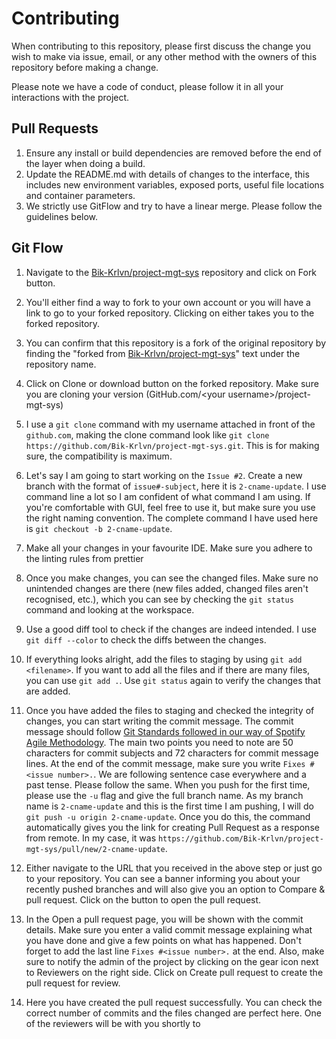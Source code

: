 # Contributing

When contributing to this repository, please first discuss the change you wish to make via issue, email, or any other method with the owners of this repository before making a change.

Please note we have a code of conduct, please follow it in all your interactions with the project.

## Pull Requests

1. Ensure any install or build dependencies are removed before the end of the layer when doing a build.
2. Update the README.md with details of changes to the interface, this includes new environment variables, exposed ports, useful file locations and container parameters.
3. We strictly use GitFlow and try to have a linear merge. Please follow the guidelines below.

## Git Flow

1. Navigate to the [Bik-Krlvn/project-mgt-sys](https://github.com/Bik-Krlvn/project-mgt-sys) repository and click on Fork button.  

2. You'll either find a way to fork to your own account or you will have a link to go to your forked repository. Clicking on either takes you to the forked repository.  

3. You can confirm that this repository is a fork of the original repository by finding the "forked from [Bik-Krlvn/project-mgt-sys](https://github.com/Bik-Krlvn/project-mgt-sys)" text under the repository name.  
 
4. Click on Clone or download button on the forked repository. Make sure you are cloning your version (GitHub.com/\<your username>/project-mgt-sys)  
5. I use a `git clone` command with my username attached in front of the `github.com`, making the clone command look like `git clone https://github.com/Bik-Krlvn/project-mgt-sys.git`. This is for making sure, the compatibility is maximum.  
6. Let's say I am going to start working on the `Issue #2`. Create a new branch with the format of `issue#-subject`, here it is `2-cname-update`. I use command line a lot so I am confident of what command I am using. If you're comfortable with GUI, feel free to use it, but make sure you use the right naming convention. The complete command I have used here is `git checkout -b 2-cname-update`.  
7. Make all your changes in your favourite IDE. Make sure you adhere to the linting rules from prettier
8. Once you make changes, you can see the changed files. Make sure no unintended changes are there (new files added, changed files aren't recognised, etc.), which you can see by checking the `git status` command and looking at the workspace.  
9. Use a good diff tool to check if the changes are indeed intended. I use `git diff --color` to check the diffs between the changes.  
10. If everything looks alright, add the files to staging by using `git add <filename>`. If you want to add all the files and if there are many files, you can use `git add .`. Use `git status` again to verify the changes that are added.  
11. Once you have added the files to staging and checked the integrity of changes, you can start writing the commit message. The commit message should follow [Git Standards followed in our way of Spotify Agile Methodology](https://blog.praveen.science/git-standards-followed-in-our-way-of-spotify-agile-methodolgy/). The main two points you need to note are 50 characters for commit subjects and 72 characters for commit message lines. At the end of the commit message, make sure you write `Fixes #<issue number>.`. We are following sentence case everywhere and a past tense. Please follow the same. When you push for the first time, please use the `-u` flag and give the full branch name. As my branch name is `2-cname-update` and this is the first time I am pushing, I will do `git push -u origin 2-cname-update`. Once you do this, the command automatically gives you the link for creating Pull Request as a response from remote. In my case, it was `https://github.com/Bik-Krlvn/project-mgt-sys/pull/new/2-cname-update`.  
12. Either navigate to the URL that you received in the above step or just go to your repository. You can see a banner informing you about your recently pushed branches and will also give you an option to Compare & pull request. Click on the button to open the pull request.  
13. In the Open a pull request page, you will be shown with the commit details. Make sure you enter a valid commit message explaining what you have done and give a few points on what has happened. Don't forget to add the last line `Fixes #<issue number>.` at the end. Also, make sure to notify the admin of the project by clicking on the gear icon next to Reviewers on the right side. Click on Create pull request to create the pull request for review.  
14. Here you have created the pull request successfully. You can check the correct number of commits and the files changed are perfect here. One of the reviewers will be with you shortly to 